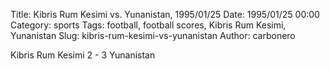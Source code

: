 Title: Kibris Rum Kesimi vs. Yunanistan, 1995/01/25
Date: 1995/01/25 00:00
Category: sports
Tags: football, football scores, Kibris Rum Kesimi, Yunanistan
Slug: kibris-rum-kesimi-vs-yunanistan
Author: carbonero


Kibris Rum Kesimi 2 - 3 Yunanistan
